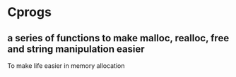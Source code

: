 # Cprogs
## a series of functions to make malloc, realloc, free and string manipulation easier

To make life easier in memory allocation
  

